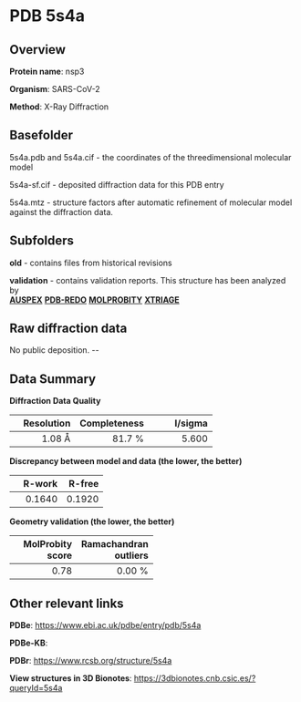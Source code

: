 # PDB 5s4a

## Overview

**Protein name**: nsp3

**Organism**: SARS-CoV-2

**Method**: X-Ray Diffraction



## Basefolder

5s4a.pdb and 5s4a.cif - the coordinates of the threedimensional molecular model

5s4a-sf.cif - deposited diffraction data for this PDB entry

5s4a.mtz - structure factors after automatic refinement of molecular model against the diffraction data.

## Subfolders



**old** - contains files from historical revisions

**validation** - contains validation reports. This structure has been analyzed by <br>[**AUSPEX**](https://github.com/thorn-lab/coronavirus_structural_task_force/tree/master/pdb/nsp3/SARS-CoV-2/5s4a/validation/auspex) [**PDB-REDO**](https://github.com/thorn-lab/coronavirus_structural_task_force/tree/master/pdb/nsp3/SARS-CoV-2/5s4a/validation/pdb-redo) [**MOLPROBITY**](https://github.com/thorn-lab/coronavirus_structural_task_force/tree/master/pdb/nsp3/SARS-CoV-2/5s4a/validation/molprobity) [**XTRIAGE**](https://github.com/thorn-lab/coronavirus_structural_task_force/blob/master/pdb/nsp3/SARS-CoV-2/5s4a/validation/Xtriage_output.log)  



## Raw diffraction data

No public deposition. --<br> 

## Data Summary
**Diffraction Data Quality**

|   | Resolution | Completeness| I/sigma |
|---|-------------:|----------------:|--------------:|
|   |1.08 Å|81.7  %|<img width=50/>5.600|

**Discrepancy between model and data (the lower, the better)**

|   | **R-work**| **R-free**   
|---|-------------:|----------------:|           
||  0.1640|  0.1920|

**Geometry validation (the lower, the better)**

|   |**MolProbity<br>score**| **Ramachandran<br>outliers** 
|---|-------------:|----------------:|
||  0.78|  0.00 %|

 

 



## Other relevant links 
**PDBe**:  https://www.ebi.ac.uk/pdbe/entry/pdb/5s4a

**PDBe-KB**:  
 
**PDBr**: https://www.rcsb.org/structure/5s4a 

**View structures in 3D Bionotes**: https://3dbionotes.cnb.csic.es/?queryId=5s4a

